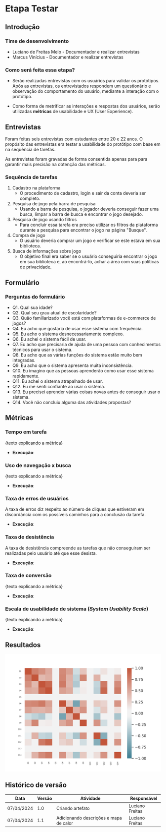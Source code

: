 # Etapa Testar

## Introdução

### Time de desenvolvimento

- Luciano de Freitas Melo - Documentador e realizar entrevistas
- Marcus Vinícius - Documentador e realizar entrevistas

### Como será feita essa etapa?

- Serão realizadas entrevistas com os usuários para validar os protótipos. Após as entrevistas, os entrevistados respondem um questionário e observação do comportamento do usuário, mediante a interação com o protótipo.

- Como forma de metrificar as interações e respostas dos usuários, serão utilizadas **métricas** de usabilidade e UX (User Experience).

## Entrevistas

Foram feitas seis entrevistas com estudantes entre 20 e 22 anos. O propósito das entrevistas era testar a usabilidade do protótipo com base em na sequência de tarefas.

As entrevistas foram gravadas de forma consentida apenas para para garantir mais precisão na obtenção das métricas.

### Sequência de tarefas

1. Cadastro na plataforma
   - O procedimento de cadastro, login e sair da conta deveria ser completo.
2. Pesquisa de jogo pela barra de pesquisa
   - Usando a barra de pesquisa, o jogador deveria conseguir fazer uma busca, limpar a barra de busca e encontrar o jogo desejado.
3. Pesquisa de jogo usando filtros
   - Para concluir essa tarefa era preciso utilizar os filtros da plataforma durante a pesquisa para encontrar o jogo na página "Busque".
4. Compra de jogo
   - O usuário deveria comprar um jogo e verificar se este estava em sua biblioteca.
5. Busca de informações sobre jogo
   - O objetivo final era saber se o usuário conseguiria encontrar o jogo em sua biblioteca e, ao encontrá-lo, achar a área com suas políticas de privacidade.

## Formulário

### Perguntas do formulário

- Q1. Qual sua idade?
- Q2. Qual seu grau atual de escolaridade?
- Q3. Quão familiarizado você está com plataformas de e-commerce de jogos?
- Q4. Eu acho que gostaria de usar esse sistema com frequência.
- Q5. Eu acho o sistema desnecessariamente complexo.
- Q6. Eu achei o sistema fácil de usar.
- Q7. Eu acho que precisaria de ajuda de uma pessoa com conhecimentos técnicos para usar o sistema.
- Q8. Eu acho que as várias funções do sistema estão muito bem integradas.
- Q9. Eu acho que o sistema apresenta muita inconsistência.
- Q10. Eu imagino que as pessoas aprenderão como usar esse sistema rapidamente.
- Q11. Eu achei o sistema atrapalhado de usar.
- Q12. Eu me senti confiante ao usar o sistema.
- Q13. Eu precisei aprender várias coisas novas antes de conseguir usar o sistema.
- Q14. Você não concluiu alguma das atividades propostas?

## Métricas

### Tempo em tarefa

{texto explicando a métrica}

- **Execução**:

### Uso de navegação x busca

{texto explicando a métrica}

- **Execução**:

### Taxa de erros de usuários

A taxa de erros diz respeito ao número de cliques que estiveram em discordância com os possíveis caminhos para a conclusão da tarefa.

- **Execução**:

### Taxa de desistência

A taxa de desistência compreende as tarefas que não conseguiram ser realizadas pelo usuário até que esse desista.

- **Execução**:

### Taxa de conversão

{texto explicando a métrica}

- **Execução**:

### Escala de usabilidade de sistema (_System Usability Scale_)

{texto explicando a métrica}

- **Execução**:

## Resultados

![Mapa de calor relacionando as questões](../assets/ds-heatmap_teste.png)

## Histórico de versão

| Data       | Versão | Atividade                              | Responsável     |
| ---------- | ------ | -------------------------------------- | --------------- |
| 07/04/2024 | 1.0    | Criando artefato                       | Luciano Freitas |
| 07/04/2024 | 1.1    | Adicionando descrições e mapa de calor | Luciano Freitas |
